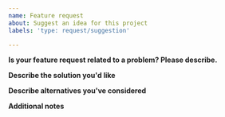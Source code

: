 ```yaml
---
name: Feature request
about: Suggest an idea for this project
labels: 'type: request/suggestion'

---
```


**Is your feature request related to a problem? Please describe.**
<!-- A clear and concise description of what the problem is. Ex. I'm always frustrated when [...] -->

**Describe the solution you'd like**
<!-- A clear and concise description of what you want to be addressed in the guide. -->

**Describe alternatives you've considered**
<!-- A clear and concise description of any alternative solutions or features you've considered. -->

**Additional notes**
<!-- Add any other notes about the problem here. -->